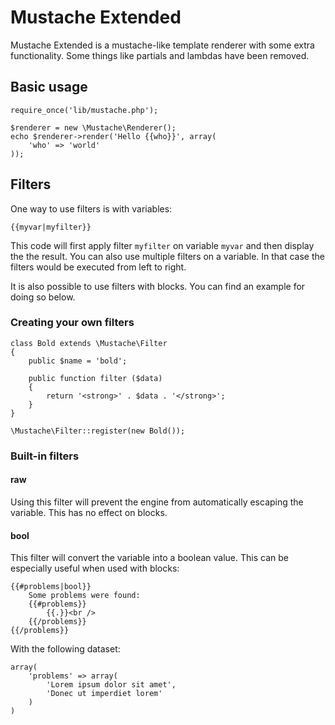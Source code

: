 Mustache Extended
=================

Mustache Extended is a mustache-like template renderer with some extra
functionality. Some things like partials and lambdas have been removed.

Basic usage
-----------

	require_once('lib/mustache.php');

	$renderer = new \Mustache\Renderer();
	echo $renderer->render('Hello {{who}}', array(
		'who' => 'world'
	));

Filters
-------

One way to use filters is with variables:

	{{myvar|myfilter}}

This code will first apply filter `myfilter` on variable `myvar` and then
display the the result. You can also use multiple filters on a variable. In that
case the filters would be executed from left to right.

It is also possible to use filters with blocks. You can find an example for
doing so below.

### Creating your own filters

	class Bold extends \Mustache\Filter
	{
		public $name = 'bold';

		public function filter ($data)
		{
			return '<strong>' . $data . '</strong>';
		}
	}

	\Mustache\Filter::register(new Bold());

### Built-in filters

#### raw
Using this filter will prevent the engine from automatically escaping the
variable. This has no effect on blocks.

#### bool
This filter will convert the variable into a boolean value. This can be
especially useful when used with blocks:

	{{#problems|bool}}
		Some problems were found:
		{{#problems}}
			{{.}}<br />
		{{/problems}}
	{{/problems}}

With the following dataset:

	array(
		'problems' => array(
			'Lorem ipsum dolor sit amet',
			'Donec ut imperdiet lorem'
		)
	)
